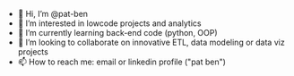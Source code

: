 - 👋 Hi, I’m @pat-ben
- 👀 I’m interested in lowcode projects and analytics
- 🌱 I’m currently learning back-end code (python, OOP)
- 💞️ I’m looking to collaborate on innovative ETL, data modeling or data viz projects
- 📫 How to reach me: email or linkedin profile ("pat ben")

<!---
pat-ben/pat-ben is a ✨ special ✨ repository because its `README.md` (this file) appears on your GitHub profile.
You can click the Preview link to take a look at your changes.
--->
